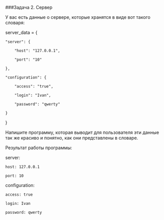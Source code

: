 ###Задача 2. Сервер

У вас есть данные о сервере, которые хранятся в виде вот такого словаря:

server_data = {

    "server": {

        "host": "127.0.0.1",

        "port": "10"

    },

    "configuration": {

        "access": "true",

        "login": "Ivan",

        "password": "qwerty"

    }

}



Напишите программу, которая выводит для пользователя эти данные так же красиво и понятно, как они представлены в словаре.

Результат работы программы:

server:

    host: 127.0.0.1

    port: 10

configuration:

    access: true

    login: Ivan

    password: qwerty

